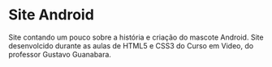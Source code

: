 # Site Android
 Site contando um pouco sobre a história e criação do mascote Android. Site desenvolcido durante as aulas de HTML5 e CSS3 do Curso em Video, do professor Gustavo Guanabara.
